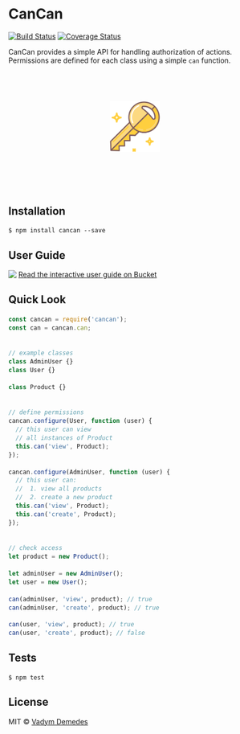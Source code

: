 # CanCan

[![Build Status](https://travis-ci.org/vdemedes/cancan.svg?branch=master)](https://travis-ci.org/vdemedes/cancan) [![Coverage Status](https://coveralls.io/repos/vdemedes/cancan/badge.svg?branch=master&service=github)](https://coveralls.io/github/vdemedes/cancan?branch=master)

CanCan provides a simple API for handling authorization of actions.
Permissions are defined for each class using a simple `can` function.


<h1 align="center">
	<br>
	<img width="100" src="media/logo.png">
	<br>
	<br>
	<br>
</h1>

## Installation

```
$ npm install cancan --save
```


## User Guide

<a href="https://bucketdev.firebaseapp.com/vdemedes/cancan"><img src="https://bucketdev.firebaseapp.com/images/logo.png" width="28" align="top"></a> [Read the interactive user guide on Bucket](https://bucketdev.firebaseapp.com/vdemedes/cancan)


## Quick Look

```js
const cancan = require('cancan');
const can = cancan.can;


// example classes
class AdminUser {}
class User {}

class Product {}


// define permissions
cancan.configure(User, function (user) {
  // this user can view
  // all instances of Product
  this.can('view', Product);
});

cancan.configure(AdminUser, function (user) {
  // this user can:
  //  1. view all products
  //  2. create a new product
  this.can('view', Product);
  this.can('create', Product);
});


// check access
let product = new Product();

let adminUser = new AdminUser();
let user = new User();

can(adminUser, 'view', product); // true
can(adminUser, 'create', product); // true

can(user, 'view', product); // true
can(user, 'create', product); // false
```


## Tests

```
$ npm test
```

## License

MIT © [Vadym Demedes](http://vadimdemedes.com)
